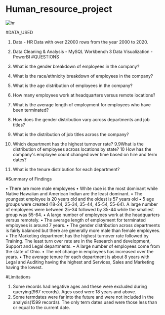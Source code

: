 # Human_resource_project
![hr](https://github.com/davido200/Human_resource_project/assets/70089562/29a7a812-8727-4637-927c-c00330ed93ad)

#DATA_USED

1. Data - HR Data with over 22000 rows from the year 2000 to 2020.
2. Data Cleaning & Analysis - MySQL Workbench
3 Data Visualization - PowerBI
#QUESTIONS

1. What is the gender breakdown of employees in the company?
2. What is the race/ethnicity breakdown of employees in the company?
3. What is the age distribution of employees in the company?
4. How many employees work at headquarters versus remote locations?
5. What is the average length of employment for employees who have been terminated?
6. How does the gender distribution vary across departments and job titles?
7. What is the distribution of job titles across the company?
8. Which department has the highest turnover rate?
9.9What is the distribution of employees across locations by state?
10 How has the company's employee count changed over time based on hire and term dates?
11. What is the tenure distribution for each department?

 #Summary of Findings
    
•	There are more male employees
•	White race is the most dominant while Native Hawaiian and American Indian are the least dominant.
•	The youngest employee is 20 years old and the oldest is 57 years old
•	5 age groups were created (18-24, 25-34, 35-44, 45-54, 55-64). A large number of employees were between 25-34 followed by 35-44 while 
    the smallest group was 55-64.
•	A large number of employees work at the headquarters versus remotely.
•	The average length of employment for terminated employees is around 7 years.
•	The gender distribution across departments is fairly balanced but there are generally more male than female employees.
•	The Marketing department has the highest turnover rate followed by Training. The least turn over rate are in the Research and 
    development, Support and Legal departments.
•	A large number of employees come from the state of Ohio.
•	The net change in employees has increased over the years.
•	The average tenure for each department is about 8 years with Legal and Auditing having the highest and Services, Sales and Marketing 
    having the lowest.
   
   #Limitations
1. Some records had negative ages and these were excluded during querying(967 records). Ages used were 18 years and above.
2. Some termdates were far into the future and were not included in the analysis(1599 records). The only term dates used were those less 
   than or equal to the current date.

